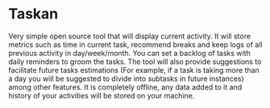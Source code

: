 # Taskan
Very simple open source tool that will display current activity. It will store metrics such as time in current task, recommend breaks and keep logs of all previous activity in day/week/month. You can set a backlog of tasks with daily reminders to groom the tasks. The tool will also provide suggestions to facilitate future tasks estimations (For example, if a task is taking more than a day you will be suggested to divide into subtasks in future instances) among other features.  It is completely offline, any data added to it and history of your activities will be stored on your machine.
